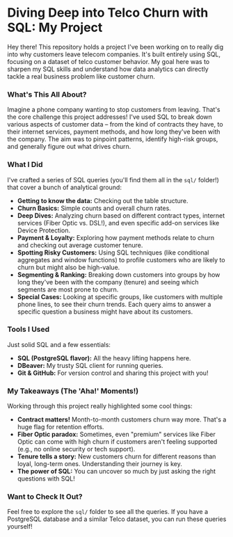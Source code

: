 # Diving Deep into Telco Churn with SQL: My Project
Hey there! This repository holds a project I've been working on to really dig into why customers leave telecom companies. It's built entirely using SQL, focusing on a dataset of telco customer behavior. My goal here was to sharpen my SQL skills and understand how data analytics can directly tackle a real business problem like customer churn.

### What's This All About?
Imagine a phone company wanting to stop customers from leaving. That's the core challenge this project addresses! I've used SQL to break down various aspects of customer data – from the kind of contracts they have, to their internet services, payment methods, and how long they've been with the company. The aim was to pinpoint patterns, identify high-risk groups, and generally figure out what drives churn.

### What I Did
I've crafted a series of SQL queries (you'll find them all in the `sql/` folder!) that cover a bunch of analytical ground:
* **Getting to know the data:** Checking out the table structure.
* **Churn Basics:** Simple counts and overall churn rates.
* **Deep Dives:** Analyzing churn based on different contract types, internet services (Fiber Optic vs. DSL!), and even specific add-on services like Device Protection.
* **Payment & Loyalty:** Exploring how payment methods relate to churn and checking out average customer tenure.
* **Spotting Risky Customers:** Using SQL techniques (like conditional aggregates and window functions) to profile customers who are likely to churn but might also be high-value.
* **Segmenting & Ranking:** Breaking down customers into groups by how long they've been with the company (tenure) and seeing which segments are most prone to churn.
* **Special Cases:** Looking at specific groups, like customers with multiple phone lines, to see their churn trends.
Each query aims to answer a specific question a business might have about its customers.

### Tools I Used
Just solid SQL and a few essentials:
* **SQL (PostgreSQL flavor):** All the heavy lifting happens here.
* **DBeaver:** My trusty SQL client for running queries.
* **Git & GitHub:** For version control and sharing this project with you!

### My Takeaways (The 'Aha!' Moments!)
Working through this project really highlighted some cool things:
* **Contract matters!** Month-to-month customers churn way more. That's a huge flag for retention efforts.
* **Fiber Optic paradox:** Sometimes, even "premium" services like Fiber Optic can come with high churn if customers aren't feeling supported (e.g., no online security or tech support).
* **Tenure tells a story:** New customers churn for different reasons than loyal, long-term ones. Understanding their journey is key.
* **The power of SQL:** You can uncover so much by just asking the right questions with SQL!

### Want to Check It Out?
Feel free to explore the `sql/` folder to see all the queries. If you have a PostgreSQL database and a similar Telco dataset, you can run these queries yourself!
